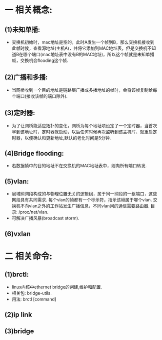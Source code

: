 # 一 相关概念:
## (1)未知单播:
- 交换机初始时，mac地址是空的，此时A发生一个帧到B，那么交换机接收到此帧时候，查看源地址(主机A)，并将它添加到MAC地址表，但是交换机不知道B在哪个端口(mac地址表中没有B的MAC地址)，所以这个帧就是未知单播帧，交换机会flooding这个帧.

## (2)广播和多播:
- 当网桥收到一个目的地址是链路层广播或多播地址的帧时，会将该帧复制给每个端口(接收该帧的端口除外).

## (3)定时器:
- 为了让网桥能适应拓扑的变化，网桥为每个地址项设定了一个定时器，当首次学到该地址时，定时器就启动，以后任何时候再次监听到该主机时，就重启定时器，以便确认和更新地址,默认的老化时间是5分钟.

## (4)Bridge flooding:
- 若数据帧中的目的地址不在交换机的MAC地址表中，则向所有端口转发.

## (5)vlan:
- 局域网网段构成的与物理位置无关的逻辑组，属于同一网段的一组端口，这些网段具有共同需求. 每个vlan的帧都有一个标示符，指示该帧属于哪个vlan. 交换机不向vlan之外的工作站发生广播信息，不同vlan间的通信需要路由器. 目录: /proc/net/vlan.
- 可解决广播风暴(broadcast storm).

## (6)vxlan

# 二 相关命令:
## (1)brctl:
- linux内核中ethernet bridge的创建,维护和配置.
- 相关包: bridge-utils.
- 用法: brctl [command]

## (2)ip link

## (3)bridge
